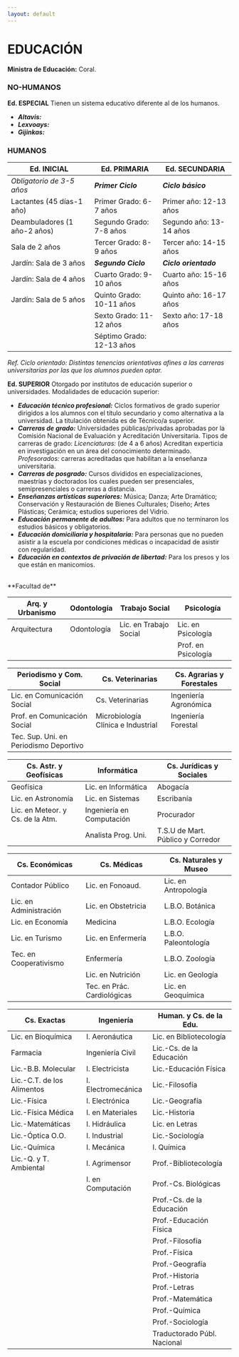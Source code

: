 ```yaml
---
layout: default
---
```


# EDUCACIÓN

**Ministra de Educación:** Coral.

### NO-HUMANOS

**Ed. ESPECIAL**
Tienen un sistema educativo diferente al de los humanos. 
* ***Altavis:*** 
* ***Lexvoays:*** 
* ***Gijinkas:*** 

### HUMANOS

| Ed. INICIAL | Ed. PRIMARIA | Ed. SECUNDARIA |
|------|------|------|
| *Obligatorio de 3-5 años* | ***Primer Ciclo*** | ***Ciclo básico*** |
| Lactantes (45 días-1 año) | Primer Grado: 6-7 años| Primer año: 12-13 años |
| Deambuladores (1 año-2 años) | Segundo Grado: 7-8 años| Segundo año:	13-14 años |
| Sala de 2 años | Tercer Grado: 8-9 años | Tercer año: 14-15 años | 
| Jardín: Sala de 3 años | ***Segundo Ciclo*** | ***Ciclo orientado*** |
| Jardín: Sala de 4 años | Cuarto Grado: 9-10 años| Cuarto año: 15-16 años |
| Jardín: Sala de 5 años | Quinto Grado: 10-11 años | Quinto año: 16-17 años |
|| Sexto Grado: 11-12 años| Sexto año: 17-18 años |
|| Séptimo Grado: 12-13 años| |

*Ref. Ciclo orientado: Distintas tenencias orientativas afines a las carreras universitarias por las que los alumnos pueden optar.*

**Ed. SUPERIOR** Otorgado por institutos de educación superior o universidades. Modalidades de educación superior: 
* ***Educación técnico profesional:*** Ciclos formativos de grado superior dirigidos a los alumnos con el título secundario y como alternativa a la universidad. La titulación obtenida es de Técnico/a superior. 
* ***Carreras de grado:*** Universidades públicas/privadas aprobadas por la Comisión Nacional de Evaluación y Acreditación Universitaria. Tipos de carreras de grado: *Licenciaturas:* (de 4 a 6 años) Acreditan experticia en investigación en un área del conocimiento determinado. *Profesorados:* carreras acreditadas que habilitan a la enseñanza universitaria.
* ***Carreras de posgrado:*** Cursos divididos en especializaciones, maestrías y doctorados los cuales pueden ser presenciales, semipresenciales o carreras a distancia.
* ***Enseñanzas artísticas superiores:*** Música; Danza; Arte Dramático; Conservación y Restauración de Bienes Culturales; Diseño; Artes Plásticas; Cerámica; estudios superiores del Vidrio.
* ***Educación permanente de adultos:*** Para adultos que no terminaron los estudios básicos y obligatorios. 
* ***Educación domiciliaria y hospitalaria:*** Para personas que no pueden asistir a la escuela por condiciones médicas o incapacidad de asistir con regularidad.
* ***Educación en contextos de privación de libertad:*** Para los presos y los que están en manicomios. 
<BR>
**Facultad de**
  
| Arq. y Urbanismo | Odontología | Trabajo Social | Psicología |
|------|------|------|------|
| Arquitectura | Odontología | Lic. en Trabajo Social | Lic. en Psicología |
||||Prof. en Psicología|

| Periodismo y Com. Social | Cs. Veterinarias | Cs. Agrarias y Forestales |
|------|------|------|
| Lic. en Comunicación Social | Cs. Veterinarias | Ingeniería Agronómica |
| Prof. en Comunicación Social | Microbiología Clínica e Industrial | Ingeniería Forestal |
| Tec. Sup. Uni. en Periodismo Deportivo| | | |

| Cs. Astr. y Geofísicas | Informática | Cs. Jurídicas y Sociales |
|------|------|------|
| Geofísica  | Lic. en Informática | Abogacía |
| Lic. en Astronomía | Lic. en Sistemas| Escribanía |
| Lic. en Meteor. y Cs. de la Atm. | Ingeniería en Computación | Procurador |
|    | Analista Prog. Uni. | T.S.U de Mart. Público y Corredor |

| Cs. Económicas | Cs. Médicas | Cs. Naturales y Museo |
|------|------|------|
| Contador Público | Lic. en Fonoaud. | Lic. en Antropología| 
| Lic. en Administración | Lic. en Obstetricia | L.B.O. Botánica| 
| Lic. en Economía| Medicina | L.B.O. Ecología| 
| Lic. en Turismo | Lic. en Enfermería | L.B.O. Paleontología | 
| Tec. en Cooperativismo | Enfermería | L.B.O. Zoología | 
| | Lic. en Nutrición | Lic. en Geología |
| | Tec. en Prác. Cardiológicas | Lic. en Geoquímica |
 
| Cs. Exactas | Ingeniería | Human. y Cs. de la Edu. |
|------|------|------|
| Lic. en Bioquímica | I. Aeronáutica | Lic. en Bibliotecología |
| Farmacia | Ingeniería Civil | Lic.-Cs. de la Educación |
| Lic.-B.B. Molecular | I. Electricista | Lic.-Educación Física |
| Lic.-C.T. de los Alimentos | I. Electromecánica | Lic.-Filosofía |
| Lic.-Física | I. Electrónica | Lic.-Geografía |
| Lic.-Física Médica | I. en Materiales | Lic.-Historia |
| Lic.-Matemáticas | I. Hidráulica | Lic. en Letras |
| Lic.-Óptica O.O. | I. Industrial | Lic.-Sociología |
| Lic.-Química | I. Mecánica | I. Química |
| Lic.-Q. y T. Ambiental | I. Agrimensor | Prof.-Bibliotecología  |
|  | I. en Computación | Prof.-Cs. Biológicas |
|  |  | Prof.-Cs. de la Educación  |
|  |  | Prof.-Educación Física |
|  |  | Prof.-Filosofía |
|  |  | Prof.-Física |
|  |  | Prof.-Geografía |
|  |  | Prof.-Historia |
|  |  | Prof.-Letras |
|  |  | Prof.-Matemática |
|  |  | Prof.-Química |
|  |  | Prof.-Sociología |
|  |  | Traductorado Públ. Nacional |

